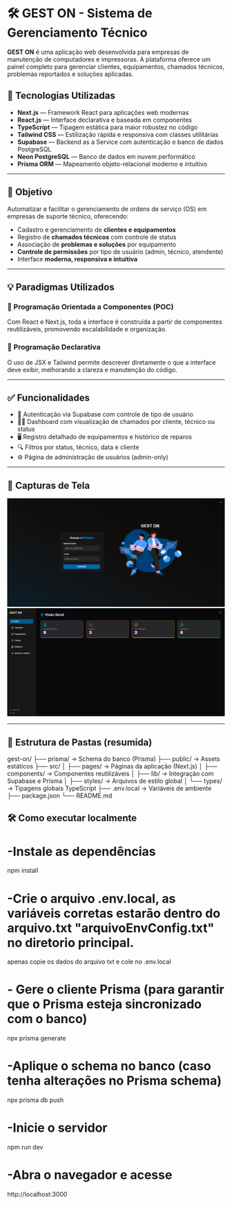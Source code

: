 # 🛠️ GEST ON - Sistema de Gerenciamento Técnico

**GEST ON** é uma aplicação web desenvolvida para empresas de manutenção de computadores e impressoras. A plataforma oferece um painel completo para gerenciar clientes, equipamentos, chamados técnicos, problemas reportados e soluções aplicadas.


## 🚀 Tecnologias Utilizadas

- **Next.js** — Framework React para aplicações web modernas
- **React.js** — Interface declarativa e baseada em componentes
- **TypeScript** — Tipagem estática para maior robustez no código
- **Tailwind CSS** — Estilização rápida e responsiva com classes utilitárias
- **Supabase** — Backend as a Service com autenticação e banco de dados PostgreSQL
- **Neon PostgreSQL** — Banco de dados em nuvem performático
- **Prisma ORM** — Mapeamento objeto-relacional moderno e intuitivo

---

## 🎯 Objetivo

Automatizar e facilitar o gerenciamento de ordens de serviço (OS) em empresas de suporte técnico, oferecendo:

- Cadastro e gerenciamento de **clientes e equipamentos**
- Registro de **chamados técnicos** com controle de status
- Associação de **problemas e soluções** por equipamento
- **Controle de permissões** por tipo de usuário (admin, técnico, atendente)
- Interface **moderna, responsiva e intuitiva**

---

## 💡 Paradigmas Utilizados

### 🔹 Programação Orientada a Componentes (POC)
Com React e Next.js, toda a interface é construída a partir de componentes reutilizáveis, promovendo escalabilidade e organização.

### 🔹 Programação Declarativa
O uso de JSX e Tailwind permite descrever diretamente o que a interface deve exibir, melhorando a clareza e manutenção do código.

---

## ✅ Funcionalidades

- 🔐 Autenticação via Supabase com controle de tipo de usuário  
- 🧑‍💼 Dashboard com visualização de chamados por cliente, técnico ou status  
- 🖥️ Registro detalhado de equipamentos e histórico de reparos  
- 🔍 Filtros por status, técnico, data e cliente  
- ⚙️ Página de administração de usuários (admin-only)  


---

## 📸 Capturas de Tela

![Pagina de Login](./public/paginainicial.png)
![Dashboard](./public/dashboard.png)

---
## 📁 Estrutura de Pastas (resumida)

gest-on/
├── prisma/                  → Schema do banco (Prisma)
├── public/                  → Assets estáticos
├── src/
│   ├── pages/               → Páginas da aplicação (Next.js)
│   ├── components/          → Componentes reutilizáveis
│   ├── lib/                 → Integração com Supabase e Prisma
│   ├── styles/              → Arquivos de estilo global
│   └── types/               → Tipagens globais TypeScript
├── .env.local               → Variáveis de ambiente
├── package.json
└── README.md

## 🛠️ Como executar localmente

# -Instale as dependências 
npm install

# -Crie o arquivo .env.local, as variáveis corretas estarão dentro do arquivo.txt "arquivoEnvConfig.txt" no diretorio principal.
apenas copie os dados do arquivo txt e cole no .env.local

# - Gere o cliente Prisma (para garantir que o Prisma esteja sincronizado com o banco)
npx prisma generate

# -Aplique o schema no banco (caso tenha alterações no Prisma schema)
npx prisma db push

# -Inicie o servidor
npm run dev

# -Abra o navegador e acesse
http://localhost:3000
